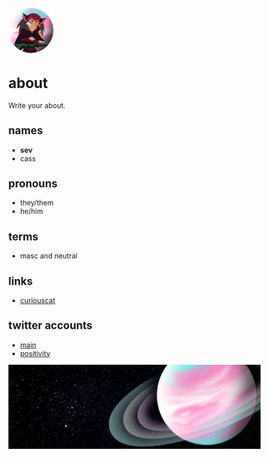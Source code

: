 <img src="icon.png" width=90 />

# about

Write your about.

## names
- **sev**
- cass

## pronouns
- they/them
- he/him

## terms
- masc and neutral

## links
- [curiouscat](http://curiouscat.qa/theybian)

## twitter accounts
- [main](http://twitter.com/theybian)
- [positivity](http://twitter.com/agenderlesbians)

![image](header.jpg)
